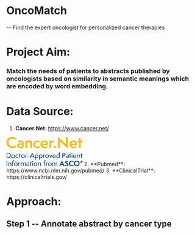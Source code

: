 # OncoMatch
-- Find the expert oncologist for personalized cancer therapies

# Project Aim:
### Match the needs of patients to abstracts published by oncologists based on similarity in semantic meanings which are encoded by word embedding.

# Data Source:
1. **Cancer.Net**: https://www.cancer.net/
<img src='https://github.com/xiey1/OncoMatch/blob/master/images/cancernet.png' width=200px>
2. **Pubmed**: https://www.ncbi.nlm.nih.gov/pubmed/
3. **ClinicalTrial**: https://clinicaltrials.gov/

# Approach:
## Step 1 -- Annotate abstract by cancer type

